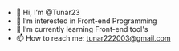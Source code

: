 - 👋 Hi, I’m @Tunar23
- 👀 I’m interested in Front-end Programming 
- 🌱 I’m currently learning Front-end tool's 
- 📫 How to reach me: tunar222003@gmail.com

<!---
Tunar23/Tunar23 is a ✨ special ✨ repository because its `README.md` (this file) appears on your GitHub profile.
You can click the Preview link to take a look at your changes.
--->
